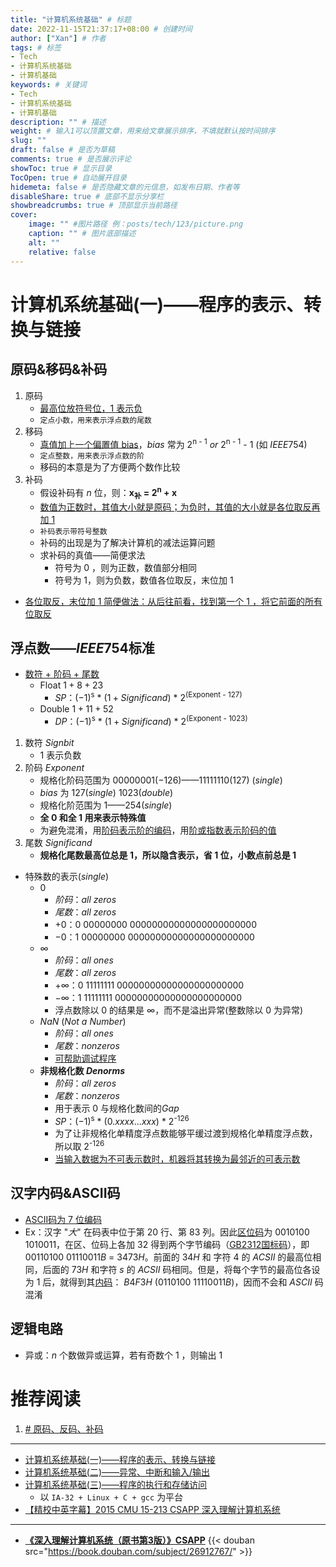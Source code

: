```yaml
---
title: "计算机系统基础" # 标题
date: 2022-11-15T21:37:17+08:00 # 创建时间
author: ["Xan"] # 作者
tags: # 标签
- Tech
- 计算机系统基础
- 计算机基础
keywords: # 关键词
- Tech
- 计算机系统基础
- 计算机基础
description: "" # 描述
weight: # 输入1可以顶置文章，用来给文章展示排序，不填就默认按时间排序
slug: ""
draft: false # 是否为草稿
comments: true # 是否展示评论
showToc: true # 显示目录
TocOpen: true # 自动展开目录
hidemeta: false # 是否隐藏文章的元信息，如发布日期、作者等
disableShare: true # 底部不显示分享栏
showbreadcrumbs: true # 顶部显示当前路径
cover:
    image: "" #图片路径 例：posts/tech/123/picture.png
    caption: "" # 图片底部描述
    alt: ""
    relative: false
---
```


# 计算机系统基础(一)——程序的表示、转换与链接
## 原码&移码&补码
1. 原码
	- <u>最高位放符号位，1 表示负</u>
	- `定点小数，用来表示浮点数的尾数`
2. 移码
	- <u>真值加上一个偏置值 bias</u>，$bias$ 常为 2<sup>n - 1</sup> $or$ 2<sup>n - 1</sup> - 1 (如 $IEEE 754$)
	- `定点整数，用来表示浮点数的阶`
	- 移码的本意是为了方便两个数作比较
3. 补码
	- 假设补码有 $n$ 位，则：**x<sub>补</sub> = 2<sup>n</sup> + x**
	- <u>数值为正数时，其值大小就是原码；为负时，其值的大小就是各位取反再加 1</u>
	- `补码表示带符号整数`
	- 补码的出现是为了解决计算机的减法运算问题
	- 求补码的真值——简便求法
		- 符号为 0 ，则为正数，数值部分相同
		- 符号为 1，则为负数，数值各位取反，末位加 1
- <u>各位取反，末位加 1 简便做法：从后往前看，找到第一个 1 ，将它前面的所有位取反</u>

## 浮点数——$IEEE754$标准
- <u>数符 + 阶码 + 尾数</u>
	- Float $1 + 8 + 23$
		- $SP$：$(-1)$<sup>s</sup>  $*$ $(1 + Significand)$ $*$ $2$<sup>(Exponent  - 127)</sup>
	- Double $1 + 11 + 52$
		- $DP$：$(-1)$<sup>s</sup>  $*$ $(1 + Significand)$ $*$ $2$<sup>(Exponent  - 1023)</sup>
1. 数符 $Sign bit$
	- 1 表示负数
2. 阶码 $Exponent$
	- 规格化阶码范围为 $0000 0001(-126) —— 1111 1110(127)$ $(single)$
	- $bias$ 为 $127(single)$ $1023(double)$
	- 规格化阶范围为 $1——254$$(single)$
	- **全 $0$ 和全 $1$ 用来表示特殊值**
	- 为避免混淆，用<u>阶码表示阶的编码</u>，用<u>阶或指数表示阶码的值</u>
3. 尾数 $Significand$
	- **规格化尾数最高位总是 $1$，所以隐含表示，省 $1$ 位，小数点前总是 $1$**
- 特殊数的表示$(single)$
	- $0$
		- $阶码：all$ $zeros$ 
		- $尾数：all$ $zeros$
		- $+0：0$ $00000000$ $00000000000000000000000$
		- $-0：1$ $00000000$ $00000000000000000000000$
	- $∞$
		- $阶码：all$ $ones$ 
		- $尾数：all$ $zeros$
		- $+∞：0$ $11111111$ $00000000000000000000000$
		- $-∞：1$ $11111111$ $00000000000000000000000$
		- 浮点数除以 $0$ 的结果是 $∞$，而不是溢出异常(整数除以 $0$ 为异常)
	- $NaN$  ($Not$ $a$ $Number$)
		- $阶码：all$ $ones$
		- $尾数：nonzeros$
		- <u>可帮助调试程序</u>
	- **非规格化数 $Denorms$**
		- $阶码：all$ $zeros$ 
		- $尾数：nonzeros$
		- 用于表示 $0$ 与规格化数间的$Gap$
		- $SP$：$(-1)$<sup>s</sup>  $*$ $(0.xxxx...xxx)$ $*$ $2$<sup>-126</sup>
		- 为了让非规格化单精度浮点数能够平缓过渡到规格化单精度浮点数，所以取 $2$<sup>-126</sup>
		- <u>当输入数据为不可表示数时，机器将其转换为最邻近的可表示数</u>

## 汉字内码&ASCII码
- <u>ASCII码为 7 位编码</u>
- Ex：汉字 "$大$" 在码表中位于第 $20$ 行、第 $83$ 列。因此<u>区位码</u>为 $0010100$ $1010011$，在区、位码上各加 $32$ 得到两个字节编码（<u>GB2312国标码</u>），即 $00110100$ $01110011B$ $=$ $3473H$。前面的 $34 H$ 和 字符 $4$ 的 $ACSII$ 的最高位相同，后面的 $73H$ 和字符 $s$ 的 $ACSII$ 码相同。但是，将每个字节的最高位各设为 $1$ 后，就得到其<u>内码</u>： $B4F3H$ ($0110100$ $11110011B$)，因而不会和 $ASCII$ 码混淆
## 逻辑电路
- 异或：$n$ 个数做异或运算，若有奇数个 $1$ ，则输出 $1$
# 推荐阅读
1. [# 原码、反码、补码](https://zhuanlan.zhihu.com/p/118432554)
***
- [计算机系统基础(一)——程序的表示、转换与链接](https://www.bilibili.com/video/BV1gx411n7aG/?spm_id_from=333.337.search-card.all.click&vd_source=ae16ff6478eb15c1b87880540263910b)
- [计算机系统基础(二)——异常、中断和输入/输出](https://www.bilibili.com/video/BV1Xx411E7qn/?spm_id_from=333.337.search-card.all.click&vd_source=ae16ff6478eb15c1b87880540263910b)
- [计算机系统基础(三)——程序的执行和存储访问](https://www.bilibili.com/video/BV1jE411874k/?spm_id_from=333.337.search-card.all.click&vd_source=ae16ff6478eb15c1b87880540263910b)
	- 以 `IA-32 + Linux + C + gcc` 为平台
- [【精校中英字幕】2015 CMU 15-213 CSAPP 深入理解计算机系统](https://www.bilibili.com/video/BV1iW411d7hd?p=1&vd_source=ae16ff6478eb15c1b87880540263910b)
***
- **[《深入理解计算机系统（原书第3版）》CSAPP](https://book.douban.com/subject/26912767/)**
{{< douban src="https://book.douban.com/subject/26912767/" >}}
